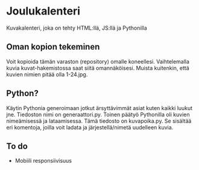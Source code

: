 # Joulukalenteri
Kuvakalenteri, joka on tehty HTML:llä, JS:llä ja Pythonilla

## Oman kopion tekeminen

Voit kopioida tämän varaston (repository) omalle koneellesi. Vaihtelemalla kuvia kuvat-hakemistossa saat siitä omannäköisesi. Muista kuitenkin, että kuvien nimien pitää olla 1-24.jpg.

## Python?

Käytin Pythonia generoimaan jotkut ärsyttävimmät asiat kuten kaikki luukut jne. Tiedoston nimi on generaattori.py. Toinen päätyö Pythonilla oli kuvien nimeämisessä ja lataamisessa. Tämä tiedosto on kuvapoika.py. Se sisältää eri komentoja, joilla voit ladata ja järjestellä/nimetä uudelleen kuvia.

## To do

- Mobiili responsiivisuus
